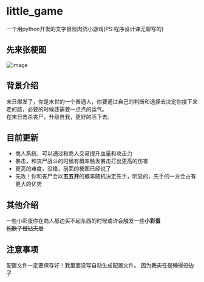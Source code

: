 # little_game
一个用python开发的文字冒险肉鸽小游戏(PS:程序设计课无聊写的)

## 先来张梗图
![image](https://github.com/user-attachments/assets/21fe0afb-dddf-4100-bd9b-19b96b946c9f)

## 背景介绍
末日爆发了，你是末世的一个普通人，你要通过自己的判断和选择去决定你接下来走的路，必要的时候还需要一点点的运气。<br>
在末日击杀丧尸，升级自我，更好的活下去。

## 目前更新
- 商人系统，可以通过和商人交易提升血量和攻击力
- 暴击，和丧尸战斗的时候有概率触发暴击打出更高的伤害
- 更高的难度，没错，前面的梗图已经说了
- 先攻！你和丧尸会以**五五开**的概率随机决定先手，明显的，先手的一方会占有更大的优势
  
## 其他介绍
一些小彩蛋你在商人那边买不起东西的时候或许会触发一些**小彩蛋**<br>
~~抱歉了橙钻天后~~

## 注意事项
配置文件一定要保存好！我里面没写自动生成配置文件。
因为~~我实在是懒得没边了~~
